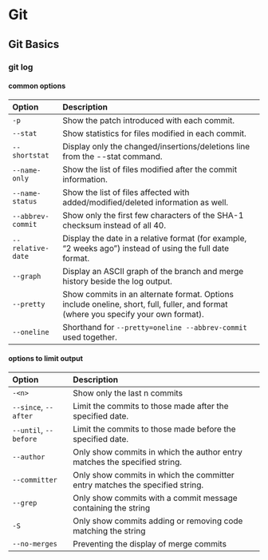 # Git

## Git Basics



### git log 

#### common options

| Option            | Description                                                  |
| :---------------- | :----------------------------------------------------------- |
| `-p`              | Show the patch introduced with each commit.                  |
| `--stat`          | Show statistics for files modified in each commit.           |
| `--shortstat`     | Display only the changed/insertions/deletions line from the --stat command. |
| `--name-only`     | Show the list of files modified after the commit information. |
| `--name-status`   | Show the list of files affected with added/modified/deleted information as well. |
| `--abbrev-commit` | Show only the first few characters of the SHA-1 checksum instead of all 40. |
| `--relative-date` | Display the date in a relative format (for example, “2 weeks ago”) instead of using the full date format. |
| `--graph`         | Display an ASCII graph of the branch and merge history beside the log output. |
| `--pretty`        | Show commits in an alternate format. Options include oneline, short, full, fuller, and format (where you specify your own format). |
| `--oneline`       | Shorthand for `--pretty=oneline --abbrev-commit` used together. |

#### options to limit output

| Option                | Description                                                  |
| :-------------------- | :----------------------------------------------------------- |
| `-<n>`                | Show only the last n commits                                 |
| `--since`, `--after`  | Limit the commits to those made after the specified date.    |
| `--until`, `--before` | Limit the commits to those made before the specified date.   |
| `--author`            | Only show commits in which the author entry matches the specified string. |
| `--committer`         | Only show commits in which the committer entry matches the specified string. |
| `--grep`              | Only show commits with a commit message containing the string |
| `-S`                  | Only show commits adding or removing code matching the string |
| `--no-merges`				| Preventing the display of merge commits |

